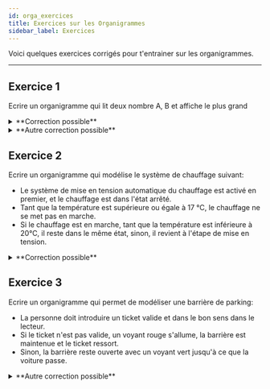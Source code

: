 ```yaml
---
id: orga_exercices
title: Exercices sur les Organigrammes
sidebar_label: Exercices
---
```


Voici quelques exercices corrigés pour t'entrainer sur les organigrammes.

---

## Exercice 1

Ecrire un organigramme qui lit deux nombre A, B et affiche le plus
grand

<details>
<summary>**Correction possible**</summary>

![correction1](./assets/orga_exercice_1_1.png)

</details>

<details>
<summary>**Autre correction possible**</summary>

![correction2](./assets/orga_exercice_1_2.png)

</details>

## Exercice 2

Ecrire un organigramme qui modélise le système de chauffage suivant:

- Le système de mise en tension automatique du chauffage est activé en premier, et le chauffage est dans l'état arrêté.
- Tant que la température est supérieure ou égale à 17 °C, le chauffage ne se met pas en marche.
- Si le chauffage est en marche, tant que la température est inférieure à 20°C, il reste dans le même état, sinon, il revient à l'étape de mise en tension.

<details>
<summary>**Correction possible**</summary>

[<img src="http://i3.ytimg.com/vi/vKM4G3lBxls/maxresdefault.jpg">](https://www.youtube.com/watch?v=vKM4G3lBxls)

</details>

## Exercice 3

Ecrire un organigramme qui permet de modéliser une barrière de parking:

- La personne doit introduire un ticket valide et dans le bon sens dans le lecteur.
- Si le ticket n'est pas valide, un voyant rouge s'allume, la barrière est maintenue et le ticket ressort.
- Sinon, la barrière reste ouverte avec un voyant vert jusqu'à ce que la voiture passe.

<details>
<summary>**Autre correction possible**</summary>

![correction1](./assets/orga_exercice_3.png)

</details>
